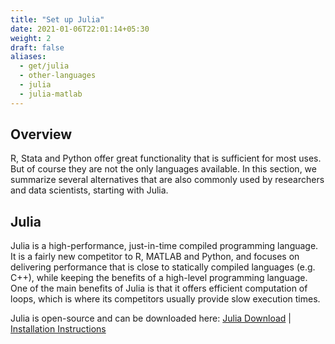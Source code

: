 ```yaml
---
title: "Set up Julia"
date: 2021-01-06T22:01:14+05:30
weight: 2
draft: false
aliases:
  - get/julia
  - other-languages
  - julia
  - julia-matlab
---
```


## Overview

R, Stata and Python offer great functionality that is sufficient for most uses. But of course they are not the only languages available. In this section, we summarize several alternatives that are also commonly used by researchers and data scientists, starting with Julia. 

## Julia

Julia is a high-performance, just-in-time compiled programming language. It is a fairly new competitor to R, MATLAB and Python, and focuses on delivering performance that is close to statically compiled languages (e.g. C++), while keeping the benefits of a high-level programming language. One of the main benefits of Julia is that it offers efficient computation of loops, which is where its competitors usually provide slow execution times.

Julia is open-source and can be downloaded here: [Julia Download](https://julialang.org/downloads/) | [Installation Instructions](https://julialang.org/downloads/platform/)